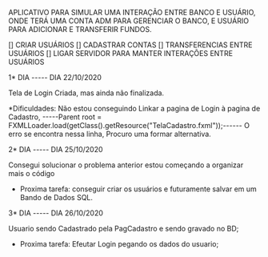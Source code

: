APLICATIVO PARA SIMULAR UMA INTERAÇÃO ENTRE BANCO E USUÁRIO, ONDE TERÁ UMA CONTA ADM PARA GERENCIAR
O BANCO, E USUÁRIO PARA ADICIONAR E TRANSFERIR FUNDOS.

[]  CRIAR USUÁRIOS
[]  CADASTRAR CONTAS
[]  TRANSFERENCIAS ENTRE USUÁRIOS
[]  LIGAR SERVIDOR PARA MANTER INTERAÇÕES ENTRE USUÁRIOS

1* DIA  -----   DIA 22/10/2020 

Tela de Login Criada, mas ainda não finalizada.

*Dificuldades:
    Não estou conseguindo Linkar a pagina de Login à pagina de Cadastro,
    -----Parent root = FXMLLoader.load(getClass().getResource("TelaCadastro.fxml"));------
    O erro se encontra nessa linha, Procuro uma formar alternativa.


2* DIA  -----   DIA 25/10/2020

Consegui solucionar o problema anterior estou começando a organizar mais o código

* Proxima tarefa: conseguir criar os usuários e futuramente salvar em um Bando de Dados SQL.

3* DIA -----    DIA 26/10/2020

Usuario sendo Cadastrado pela PagCadastro e sendo gravado no BD;

* Proxima tarefa: Efeutar Login pegando os dados do usuario;